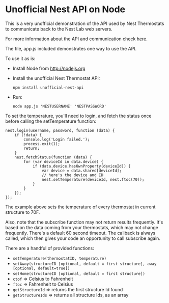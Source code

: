 Unofficial Nest API on Node
===========================

This is a very unofficial demonstration of the API used by Nest Thermostats to communicate back to the Nest Lab web
servers.

For more information about the API and communication check [here](http://www.wiredprairie.us/blog/index.php/archives/1754).

The file, app.js included demonstrates one way to use the API.

To use it as is:

* Install Node from http://nodejs.org
* Install the unofficial Nest Thermostat API:

    `npm install unofficial-nest-api`
    
* Run:
    
    `node app.js 'NESTUSERNAME' 'NESTPASSWORD'`

To set the temperature, you'll need to login, and fetch the status once before calling the setTemperature function:

    nest.login(username, password, function (data) {
        if (!data) {
            console.log('Login failed.');
            process.exit(1);
            return;
        }
        nest.fetchStatus(function (data) {
            for (var deviceId in data.device) {
                if (data.device.hasOwnProperty(deviceId)) {
                    var device = data.shared[deviceId];
                    // here's the device and ID
                    nest.setTemperature(deviceId, nest.ftoc(70));
                }
            }
        });
    });

The example above sets the temperature of every thermostat in current structure to 70F.

Also, note that the subscribe function may not return results frequently. It's based on the data coming from your
thermostats, which may not change frequently. There's a default 60 second timeout. The callback is always called,
which then gives your code an opportunity to call subscribe again.

There are a handful of provided functions:

* `setTemperature(thermostatID, temperature)`
* `setAway(structureID [optional, default = first structure], away [optional, default=true])`
* `setHome(structureID [optional, default = first structure])`
* `ctof` => Celsius to Fahrenheit
* `ftoc` => Fahrenheit to Celsius
* `getStructureId` => returns the first structure Id found
* `getStructureIds` => returns all structure Ids, as an array
